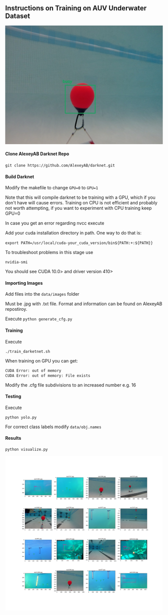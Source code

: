 ## Instructions on Training on AUV Underwater Dataset

![](out/298.jpg)

#### Clone AlexeyAB Darknet Repo

`git clone https://github.com/AlexeyAB/darknet.git`

#### Build Darknet

Modify the makefile to change `GPU=0` to `GPU=1`

Note that this will compile darknet to be training with a GPU, which if you don't have will cause errors. Training on CPU is not efficient and probably not worth attempting, if you want to experiment with CPU training keep GPU=0

In case you get an error regarding nvcc execute 

Add your cuda installation directory in path. One way to do that is:

`export PATH=/usr/local/cuda-your_cuda_version/bin${PATH:+:${PATH}}`

To troubleshoot problems in this stage use 

```
nvidia-smi
```

You should see CUDA 10.0> and driver version 410>


#### Importing Images

Add files into the `data/images` folder

Must be .jpg with .txt file. Format and information can be found on AlexeyAB repostiroy. 

Execute `python generate_cfg.py`


#### Training 


Execute 

```
./train_darketnet.sh
```

When training on GPU you can get:

```
CUDA Error: out of memory
CUDA Error: out of memory: File exists
```

Modify the .cfg file subdivisions to an increased number e.g. 16

#### Testing 

Execute 

```
python yolo.py
```

For correct class labels modify `data/obj.names`


#### Results

```
python visualize.py
```

![](docs/visualize.png)
